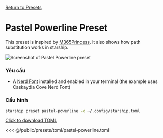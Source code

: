 [Return to Presets](./#pastel-powerline)

# Pastel Powerline Preset

This preset is inspired by [M365Princess](https://github.com/JanDeDobbeleer/oh-my-posh/blob/main/themes/M365Princess.omp.json). It also shows how path substitution works in starship.

![Screenshot of Pastel Powerline preset](/presets/img/pastel-powerline.png)

### Yêu cầu

- A [Nerd Font](https://www.nerdfonts.com/) installed and enabled in your terminal (the example uses Caskaydia Cove Nerd Font)

### Cấu hình

```sh
starship preset pastel-powerline -o ~/.config/starship.toml
```

[Click to download TOML](/presets/toml/pastel-powerline.toml)

<<< @/public/presets/toml/pastel-powerline.toml
